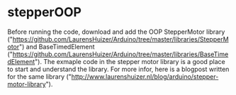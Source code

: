 # stepperOOP
 Before running the code, download and add the OOP StepperMotor library ("https://github.com/LaurensHuizer/Arduino/tree/master/libraries/StepperMotor") and BaseTimedElement ("https://github.com/LaurensHuizer/Arduino/tree/master/libraries/BaseTimedElement"). The exmaple code in the stepper motor library is a good place to start and understand the library. For more infor, here is a blogpost written for the same library ("http://www.laurenshuizer.nl/blog/arduino/stepper-motor-library").
